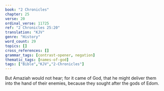 ```yaml
---
book: "2 Chronicles"
chapter: 25
verse: 20
ordinal_verse: 11725
ref: "2 Chronicles 25:20"
translation: "KJV"
genre: "History"
word_count: 29
topics: []
cross_references: []
grammar_tags: [contrast-opener, negation]
thematic_tags: [names-of-god]
tags: ["Bible","KJV","2-Chronicles"]
---
```

But Amaziah would not hear; for it came of God, that he might deliver them into the hand of their enemies, because they sought after the gods of Edom.

